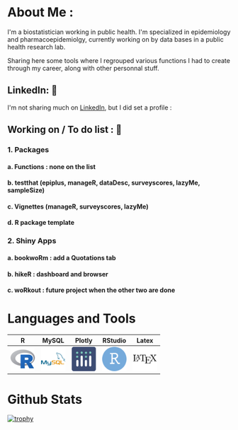 # About Me :    

I'm a biostatistician working in public health. I'm specialized in epidemiology and pharmacoepidemiolgy, currently working on by data bases in a public health research lab.

Sharing here some tools where I regrouped various functions I had to create through my career, along with other personnal stuff.
       
   
## LinkedIn: 📡  

I'm not sharing much on [LinkedIn](https://www.linkedin.com/in/hugo-marthinet-b96aa4133/), but I did set a profile :



## Working on / To do list : 🚀

### 1. Packages
#### a. Functions : none on the list
#### b. testthat (epiplus, manageR, dataDesc, surveyscores, lazyMe, sampleSize)
#### c. Vignettes (manageR, surveyscores, lazyMe)
#### d. R package template
### 2. Shiny Apps
#### a. bookwoRm : add a Quotations tab
#### b. hikeR : dashboard and browser
#### c. woRkout : future project when the other two are done

# Languages and Tools 

| R | MySQL | Plotly | RStudio | Latex |
|----------|----------|----------|----------|----------|
|  <img src="https://github.com/devicons/devicon/blob/master/icons/r/r-original.svg" title="R"  alt="R" width="55" height="55"/> |<img src="https://github.com/devicons/devicon/blob/master/icons/mysql/mysql-original-wordmark.svg" title="MySQL" alt="MySQL" width="55" height="55"/>|<img src="https://github.com/devicons/devicon/blob/master/icons/plotly/plotly-original.svg" title="plotly" alt="pltly" width="55" height="55"/> | <img src="https://github.com/devicons/devicon/blob/master/icons/rstudio/rstudio-original.svg" title="rstudio" alt="rstd" width="55" height="55"/> | <img src="https://github.com/devicons/devicon/blob/master/icons/latex/latex-original.svg" title="latex" alt="latx" width="55" height="55"/> |  



# Github Stats



[![trophy](https://github-profile-trophy.vercel.app/?username=HugoMrth&theme=onedark)](https://github.com/ryo-ma/github-profile-trophy)
  
<!--- 
---

  
<p align="center">
  <img width="800" height="220" src="https://streak-stats.demolab.com?user=HugoMrth&theme=highcontrast&hide_border=true&border_radius=5&card_width=800">
</p>


---


<p align="center">
  <img width="600" height="200" src="https://github-readme-stats.vercel.app/api?username=HugoMrth&show_icons=true&theme=vision-friendly-dark">
  <img width="400" height="200" src="https://github-readme-stats.vercel.app/api/top-langs/?username=HugoMrth&size_weight=0.0005&count_weight=0.3&layout=compact&theme=vision-friendly-dark">
</p>
 
---> 






